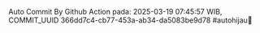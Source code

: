 Auto Commit By Github Action pada: 2025-03-19 07:45:57 WIB, COMMIT_UUID 366dd7c4-cb77-453a-ab34-da5083be9d78 #autohijau🗿
